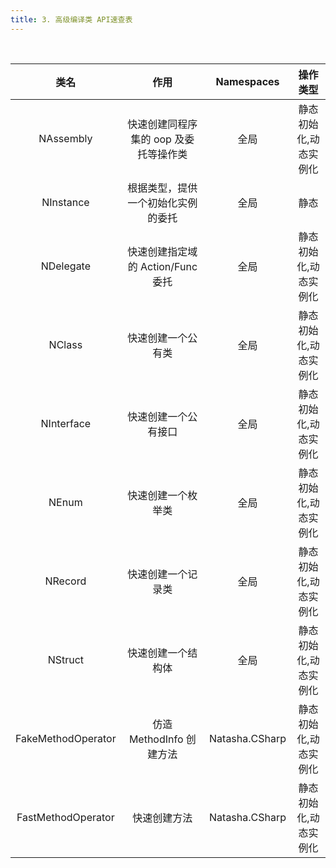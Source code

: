 ```yaml
---
title: 3. 高级编译类 API速查表
---
```


<br/>

|         类名         |            作用           |           Namespaces           |     操作类型    |
| :----------------: | :---------------------: | :----------------------------: | :---------: |
|      NAssembly     |  快速创建同程序集的 oop 及委托等操作类  |               全局               | 静态初始化,动态实例化 |
|      NInstance     |    根据类型，提供一个初始化实例的委托    |               全局               |      静态     |
|      NDelegate     | 快速创建指定域的 Action/Func 委托 |               全局               | 静态初始化,动态实例化 |
|       NClass       |        快速创建一个公有类        |               全局               | 静态初始化,动态实例化 |
|     NInterface     |        快速创建一个公有接口       |               全局               | 静态初始化,动态实例化 |
|        NEnum       |        快速创建一个枚举类        |               全局               | 静态初始化,动态实例化 |
|       NRecord      |        快速创建一个记录类        |               全局               | 静态初始化,动态实例化 |
|       NStruct      |        快速创建一个结构体        |               全局               | 静态初始化,动态实例化 |
| FakeMethodOperator |    仿造 MethodInfo 创建方法   | Natasha.CSharp | 静态初始化,动态实例化 |
| FastMethodOperator |          快速创建方法         | Natasha.CSharp | 静态初始化,动态实例化 |
